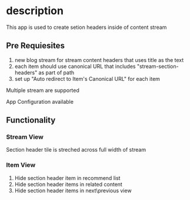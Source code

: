 <h1>description</h1>

This app is used to create setion headers inside of content stream

<h2>Pre Requiesites</h2>
<ol>
  <li> new blog stream for stream content headers that uses title as the text</li>
<li> each item should use canonical URL that includes  "stream-section-headers" as part of path</li>
<li> set up "Auto redirect to Item's Canonical URL" for each item</li>
</ol>

Multiple stream are supported 

App Configuration available

<h2>Functionality</h2>

<h3>Stream View</h3>
Section header tile is streched across full width of stream

<h3>Item View</h3>
<ol>
  <li>Hide section header item in recommend list</li>
<li>Hide section header items in related content</li>
<li>Hide section header items in next\previous view</li>
</ol>




